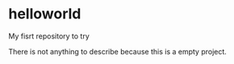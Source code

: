 # helloworld
My fisrt repository to try

There is not anything to describe because this is a empty project.
